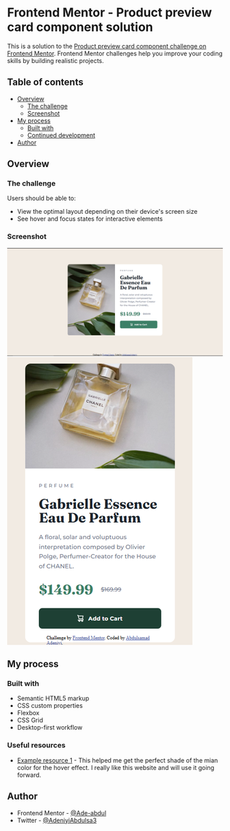 # Frontend Mentor - Product preview card component solution

This is a solution to the [Product preview card component challenge on Frontend Mentor](https://www.frontendmentor.io/challenges/product-preview-card-component-GO7UmttRfa). Frontend Mentor challenges help you improve your coding skills by building realistic projects.

## Table of contents

- [Overview](#overview)
  - [The challenge](#the-challenge)
  - [Screenshot](#screenshot)
- [My process](#my-process)
  - [Built with](#built-with)
  - [Continued development](#continued-development)
- [Author](#author)

## Overview

### The challenge

Users should be able to:

- View the optimal layout depending on their device's screen size
- See hover and focus states for interactive elements

### Screenshot

![Desktop view](<Screenshot (75).png>)
![Active state in mobile view](<Screenshot (77).png>)

## My process

### Built with

- Semantic HTML5 markup
- CSS custom properties
- Flexbox
- CSS Grid
- Desktop-first workflow

### Useful resources

- [Example resource 1](https://maketintsandshades.com/#3c8067) - This helped me get the perfect shade of the mian color for the hover effect. I really like this website and will use it going forward.

## Author

- Frontend Mentor - [@Ade-abdul](https://www.frontendmentor.io/profile/Adeabdul)
- Twitter - [@AdeniyiAbdulsa3](https://www.twitter.com/AdeniyiAbdulsa3)
